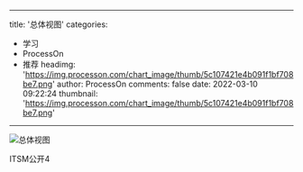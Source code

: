 
---
title: '总体视图'
categories: 
 - 学习
 - ProcessOn
 - 推荐
headimg: 'https://img.processon.com/chart_image/thumb/5c107421e4b091f1bf708be7.png'
author: ProcessOn
comments: false
date: 2022-03-10 09:22:24
thumbnail: 'https://img.processon.com/chart_image/thumb/5c107421e4b091f1bf708be7.png'
---

<div>   
<img class="thumb" alt="总体视图" src="https://img.processon.com/chart_image/thumb/5c107421e4b091f1bf708be7.png" referrerpolicy="no-referrer">
<p>ITSM公开4</p>  
</div>
            